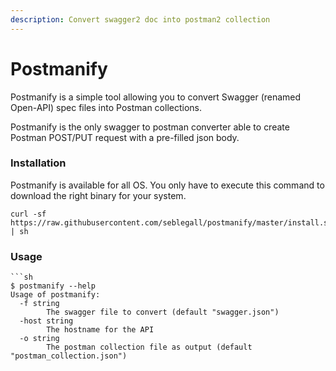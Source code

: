 ```yaml
---
description: Convert swagger2 doc into postman2 collection
---
```


# Postmanify

Postmanify is a simple tool allowing you to convert Swagger \(renamed Open-API\) spec files into Postman collections.

Postmanify is the only swagger to postman converter able to create Postman POST/PUT request with a pre-filled json body.

### Installation

Postmanify is available for all OS. You only have to execute this command to download the right binary for your system.

```text
curl -sf https://raw.githubusercontent.com/seblegall/postmanify/master/install.sh | sh
```

### Usage

```text
```sh
$ postmanify --help
Usage of postmanify:
  -f string	
        The swagger file to convert (default "swagger.json")	
  -host string	
        The hostname for the API	
  -o string	
        The postman collection file as output (default "postman_collection.json")	
```
```



